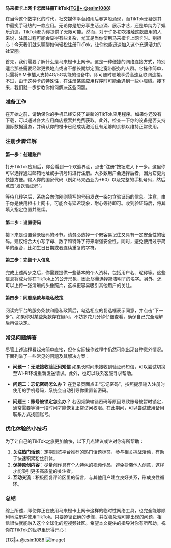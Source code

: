 **马来橙卡上网卡怎麽註冊TikTok[[TG💪+ @esim1088](https://t.me/s/esim1088)]**

在当今这个数字化的时代，社交媒体平台如雨后春笋般涌现，而TikTok无疑是其中最炙手可热的一款应用。无论你是想分享生活点滴、展示才艺，还是单纯为了娱乐消遣，TikTok都为你提供了无限可能。然而，对于许多初次接触这款应用的人来说，注册过程可能会显得有些复杂，尤其是当你使用马来橙卡上网卡时。别担心！今天我们就来聊聊如何轻松注册TikTok，让你也能迅速加入这个充满活力的社交圈。

首先，我们需要了解什么是马来橙卡上网卡。这是一种便捷的网络连接方式，特别适合那些需要经常更换地点或者不想长期绑定固定宽带服务的人群。它操作简单，只需将SIM卡插入支持4G/5G功能的设备中，即可随时随地享受高速互联网连接。不过，由于这种卡的特殊性，在注册某些应用程序时可能会遇到一些小障碍。接下来，我们就一步步教你如何解决这些问题。

### **准备工作**
在开始之前，请确保你的手机已经安装了最新的TikTok应用程序。如果你还没有下载，可以通过各大应用商店搜索并免费获取。此外，检查一下你的设备是否支持国际数据漫游，并确认你的橙卡已经成功激活且有足够的余额以维持正常使用。

### **注册步骤详解**
#### **第一步：创建账户**
打开TikTok应用后，你会看到一个欢迎界面，点击“注册”按钮进入下一步。这里你可以选择通过邮箱地址或手机号码进行注册。大多数用户会选择后者，因为它更为快捷方便。输入你的国家代码（例如马来西亚为+60）以及完整的手机号码，然后点击“发送验证码”。

等待几秒钟后，系统会向你刚刚填写的号码发送一条包含验证码的信息。注意，由于你是使用橙卡上网卡，可能会有延迟现象，耐心等待即可。收到验证码后，将其填入指定位置并继续。

#### **第二步：设置密码**
接下来是设置登录密码的环节。请务必选择一个既容易记住又具有一定安全性的密码。建议结合大小写字母、数字和特殊字符来增强安全性。同时，避免使用过于简单的组合，比如生日日期或者连续重复的字符。

#### **第三步：完善个人信息**
完成上述两步之后，你需要提供一些基本的个人资料，包括用户名、昵称等。这些信息将成为你在TikTok上的公开形象，因此尽量选择简洁明了的名字。另外，还可以上传一张清晰的头像照片，这样更容易吸引其他用户的关注。

#### **第四步：同意条款与隐私政策**
阅读完平台的服务条款和隐私政策后，勾选相应的复选框表示同意，并点击“下一步”。如果你对某些条款存在疑问，不妨多花几分钟仔细查看，确保自己完全理解后再做决定。

### **常见问题解答**
尽管上述流程看起来简单直接，但在实际操作过程中仍然可能出现各种意外情况。下面列举了一些常见的问题及其解决方案：

- **问题一：无法接收验证码短信**
  如果长时间未接收到验证码短信，可以尝试切换至Wi-Fi环境重新发送请求。此外，也可以联系客服寻求帮助。

- **问题二：忘记密码怎么办？**
  在登录页面点击“忘记密码”，按照提示输入注册时使用的手机号码，系统会自动引导你重置新密码。

- **问题三：账号被锁定怎么办？**
  若因频繁输错密码等原因导致账号被暂时锁定，通常需要等待一段时间才能恢复正常访问权限。在此期间，可以尝试使用备用联系方式找回账号。

### **优化体验的小技巧**
为了让自己的TikTok之旅更加愉快，以下几点建议或许对你有所帮助：
1. **关注热门话题**：定期浏览平台推荐的热门话题标签，参与相关挑战活动，有助于快速积累粉丝群体。
2. **保持原创内容**：尽量创作具有个人特色的视频作品，避免抄袭他人创意，这样才能吸引更多高质量的关注者。
3. **互动交流**：积极回复评论区里的留言，与其他用户建立良好关系，形成良性循环。

### **总结**
综上所述，即使你正在使用马来橙卡上网卡这样的临时性网络工具，也完全能够顺利地注册并使用TikTok。只要遵循正确的步骤，并妥善处理可能出现的问题，相信很快就能融入这个全球化的短视频社区。希望本文提供的指导对你有所帮助，祝你在TikTok的世界里玩得开心！

[[TG💪+ @esim1088](https://t.me/s/esim1088) ![Image](https://i.postimg.cc/4NQfJmqS/Snipaste-2025-05-13-00-14-12.png)]